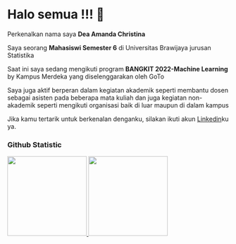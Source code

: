 # Halo semua !!! 👋

Perkenalkan nama saya **Dea Amanda Christina**

Saya seorang **Mahasiswi Semester 6** di Universitas Brawijaya jurusan Statistika

Saat ini saya sedang mengikuti program **BANGKIT 2022-Machine Learning** by Kampus Merdeka yang diselenggarakan oleh GoTo

Saya juga aktif berperan dalam kegiatan akademik seperti membantu dosen sebagai asisten pada beberapa mata kuliah dan juga kegiatan non-akademik seperti mengikuti organisasi baik di luar maupun di dalam kampus

Jika kamu tertarik untuk berkenalan denganku, silakan ikuti akun [Linkedin](https://bit.ly/LinkedInDeaAmandaCh)ku ya.

### Github Statistic
<p align="left">
<a href="https://github.com/Amandadee20">
  <img height="180em" src="https://github-readme-stats-eight-theta.vercel.app/api?username=Amandadee20&show_icons=true&theme=algolia&include_all_commits=true&count_private=true"/>
  <img height="180em" src="https://github-readme-stats-eight-theta.vercel.app/api/top-langs/?username=Amandadee20&layout=compact&langs_count=8&theme=algolia"/>
</a>
</p>
